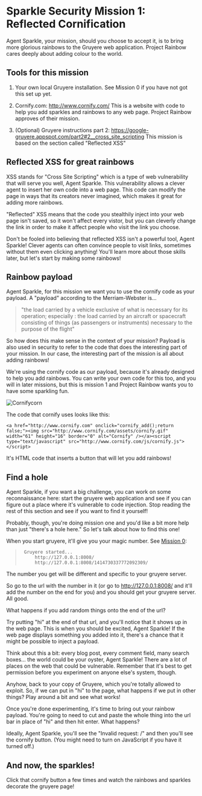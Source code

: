# Sparkle Security Mission 1: Reflected Cornification

Agent Sparkle, your mission, should you choose to accept it, is to bring
more glorious rainbows to the Gruyere web application.  Project Rainbow
cares deeply about adding colour to the world.

## Tools for this mission

1. Your own local Gruyere installation.  See Mission 0 if you have not got this
set up yet.

2. Cornify.com: http://www.cornify.com/  This is a website with code to help you add sparkles and rainbows to any web page.  Project Rainbow approves of their mission.

3. (Optional) Gruyere instructions part 2: https://google-gruyere.appspot.com/part2#2__cross_site_scripting  This mission is based on the section called "Reflected XSS"

## Reflected XSS for great rainbows

XSS stands for "Cross Site Scripting" which is a type of web vulnerability that
will serve you well, Agent Sparkle.  This vulnerability allows a clever agent
to insert her own code into a web page.  This code can modify the page in
ways that its creators never imagined, which makes it great for adding more
rainbows.

"Reflected" XSS means that the code you stealthily inject into your web page
isn't saved, so it won't affect every vistor, but you can cleverly change the
link in order to make it affect people who visit the link you choose.

Don't be fooled into believing that reflected XSS isn't a powerful tool, Agent Sparkle!  Clever agents can often convince people to visit links, sometimes
without them even clicking anything!  You'll learn more about those skills
later, but let's start by making some rainbows!

## Rainbow payload

Agent Sparkle, for this mission we want you to use the cornify code as your payload.  A "payload" according to the Merriam-Webster is...

> "the load carried by a vehicle exclusive of what is necessary for its operation; especially :  the load carried by an aircraft or spacecraft consisting of things (as passengers or instruments) necessary to the purpose of the flight"

So how does this make sense in the context of your mission?  Payload is also
used in security to refer to the code that does the interesting part of your
mission.  In our case, the interesting part of the mission is all about adding
rainbows!

We're using the cornify code as our payload, because it's already designed
to help you add rainbows.  You can write your own code for this too, and you will in later missions, but this is mission 1 and Project Rainbow wants you to have some sparkling fun.

![Cornifycorn](http://www.cornify.com/assets/cornifycorn.gif "Cornifycorn")

The code that cornify uses looks like this:

```
<a href="http://www.cornify.com" onclick="cornify_add();return false;"><img src="http://www.cornify.com/assets/cornify.gif" width="61" height="16" border="0" alt="Cornify" /></a><script type="text/javascript" src="http://www.cornify.com/js/cornify.js"></script>
```

It's HTML code that inserts a button that will let you add rainbows!

## Find a hole

Agent Sparkle, if you want a big challenge, you can work on some reconnaissance here: start the gruyere web application and see if you can figure out a place where it's vulnerable to code injection.  Stop reading the rest of this section and see if you want to find it yourself!

Probably, though, you're doing mission one and you'd like a bit more help than just "there's a hole here."  So let's talk about how to find this one!


When you start gruyere, it'll give you your magic number. See [Mission 0](https://github.com/terriko/sparklesecurity/blob/master/Mission0.md):

>      Gruyere started...
>          http://127.0.0.1:8008/
>          http://127.0.0.1:8008/1414730337772092309/

The number you get will be different and specific to your gruyere server.

So go to the url with the number in it (or go to http://127.0.0.1:8008/ and it'll add the number on the end for you) and you should get your gruyere server.  All good.

What happens if you add random things onto the end of the url?

Try putting "hi" at the end of that url, and you'll notice that it shows up in
the web page.  This is when you should be excited, Agent Sparkle! If the web
page displays something you added into it, there's a chance that it might be
possible to inject a payload.

Think about this a bit: every blog post, every comment field, many search
boxes... the world could be your oyster, Agent Sparkle!  There are a lot of
places on the web that could be vulnerable.  Remember that it's best to get
permission before you experiment on anyone else's system, though.

Anyhow, back to your copy of Gruyere, which you're totally allowed to exploit.
So, if we can put in "hi" to the page, what happens if we put in other things? Play around a bit and see what works!

Once you're done experimenting, it's time to bring out your rainbow payload.  You're going to need to cut and paste the whole thing into the url bar in place of "hi" and then hit enter.  What happens?

Ideally, Agent Sparkle, you'll see the "Invalid request: /" and then you'll see the cornify button.  (You might need to turn on JavaScript if you have it turned off.)

## And now, the sparkles!

Click that cornify button a few times and watch the rainbows and sparkles decorate the gruyere page!

